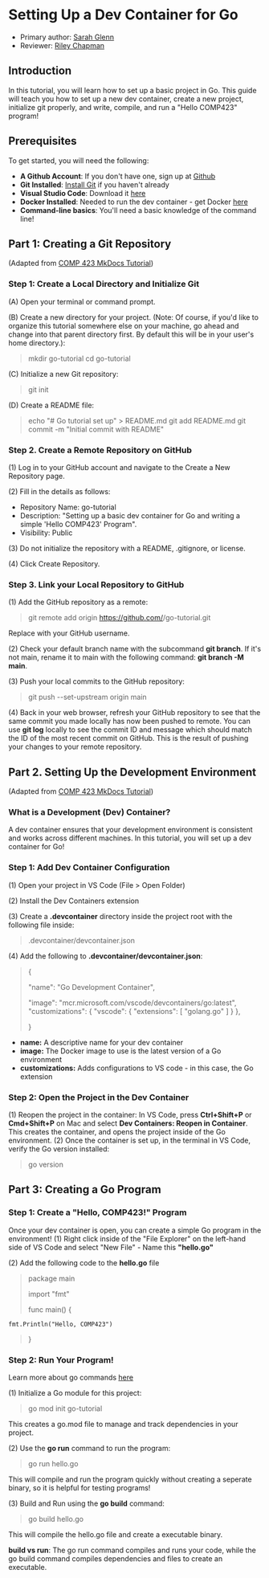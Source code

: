 # Setting Up a Dev Container for Go

* Primary author: [Sarah Glenn](https://github.com/skglenn07)
* Reviewer: [Riley Chapman](https://github.com/rileyac)

## Introduction
In this tutorial, you will learn how to set up a basic project in Go. This guide will teach you how to set up a new dev container, create a new project, initialize git properly, and write, compile, and run a "Hello COMP423" program!

## Prerequisites
To get started, you will need the following:
* **A Github Account**: If you don't have one, sign up at [Github](https://github.com/)
* **Git Installed**: [Install Git](https://git-scm.com/book/en/v2/Getting-Started-Installing-Git) if you haven't already 
* **Visual Studio Code**: Download it [here](https://code.visualstudio.com/)
* **Docker Installed**: Needed to run the dev container - get Docker [here](https://www.docker.com/products/docker-desktop/)
* **Command-line basics**: You'll need a basic knowledge of the command line!

## Part 1: Creating a Git Repository
(Adapted from [COMP 423 MkDocs Tutorial](https://comp423-25s.github.io/resources/MkDocs/tutorial/))

### Step 1: Create a Local Directory and Initialize Git
(A) Open your terminal or command prompt.

(B) Create a new directory for your project. (Note: Of course, if you'd like to organize this tutorial somewhere else on your machine, go ahead and change into that parent directory first. By default this will be in your user's home directory.):
>mkdir go-tutorial
>cd go-tutorial

(C) Initialize a new Git repository:
>git init

(D) Create a README file:
>echo "# Go tutorial set up" > README.md
>git add README.md
>git commit -m "Initial commit with README"

### Step 2. Create a Remote Repository on GitHub

(1) Log in to your GitHub account and navigate to the Create a New Repository page.

(2) Fill in the details as follows:
* Repository Name: go-tutorial
* Description: "Setting up a basic dev container for Go and writing a simple 'Hello COMP423' Program".
* Visibility: Public

(3) Do not initialize the repository with a README, .gitignore, or license.

(4) Click Create Repository.

### Step 3. Link your Local Repository to GitHub

(1) Add the GitHub repository as a remote:

>git remote add origin https://github.com/<your-username>/go-tutorial.git

Replace <your-username> with your GitHub username.

(2) Check your default branch name with the subcommand **git branch**. If it's not main, rename it to main with the following command: **git branch -M main**.

(3) Push your local commits to the GitHub repository:
>git push --set-upstream origin main

(4) Back in your web browser, refresh your GitHub repository to see that the same commit you made locally has now been pushed to remote. You can use **git log** locally to see the commit ID and message which should match the ID of the most recent commit on GitHub. This is the result of pushing your changes to your remote repository.

## Part 2. Setting Up the Development Environment
(Adapted from [COMP 423 MkDocs Tutorial](https://comp423-25s.github.io/resources/MkDocs/tutorial/))
### What is a Development (Dev) Container?

A dev container ensures that your development environment is consistent and works across different machines. In this tutorial, you will set up a dev container for Go!

### Step 1: Add Dev Container Configuration
(1) Open your project in VS Code (File > Open Folder)

(2) Install the Dev Containers extension

(3) Create a **.devcontainer** directory inside the project root with the following file inside: 
>.devcontainer/devcontainer.json

(4) Add the following to **.devcontainer/devcontainer.json**:
>{
>
> "name": "Go Development Container",
>
> "image": "mcr.microsoft.com/vscode/devcontainers/go:latest",
> "customizations": {
    "vscode": {
      "extensions": [
        "golang.go"
      ]
    }
  },
>
>}
* **name:** A descriptive name for your dev container
* **image:** The Docker image to use is the latest version of a Go environment
* **customizations:** Adds configurations to VS code - in this case, the Go extension

### Step 2: Open the Project in the Dev Container
(1) Reopen the project in the container: In VS Code, press **Ctrl+Shift+P** or **Cmd+Shift+P** on Mac and select **Dev Containers: Reopen in Container**. This creates the container, and opens the project inside of the Go environment. 
(2) Once the container is set up, in the terminal in VS Code, verify the Go version installed:

> go version

## Part 3: Creating a Go Program
### Step 1: Create a "Hello, COMP423!" Program
Once your dev container is open, you can create a simple Go program in the environment!
(1) Right click inside of the "File Explorer" on the left-hand side of VS Code and select "New File" - Name this **"hello.go"**

(2) Add the following code to the **hello.go** file

>package main
>
>import "fmt"
>
>func main() {
>
    fmt.Println("Hello, COMP423")
>
>}

### Step 2: Run Your Program!
Learn more about go commands [here](https://pkg.go.dev/cmd/go#hdr-Compile_and_run_Go_program)

(1) Initialize a Go module for this project:

> go mod init go-tutorial

This creates a go.mod file to manage and track dependencies in your project. 

(2) Use the **go run** command to run the program:

> go run hello.go

This will compile and run the program quickly without creating a seperate binary, so it is helpful for testing programs!

(3) Build and Run using the **go build** command: 

> go build hello.go

This will compile the hello.go file and create a executable binary. 

**build vs run**: The go run command compiles and runs your code, while the go build command compiles dependencies and files to create an executable. 


